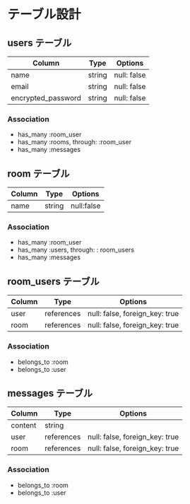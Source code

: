 # テーブル設計

## users テーブル

| Column             | Type   | Options     |
| ------------------ | ------ | ----------- |
| name               | string | null: false |
| email              | string | null: false |
| encrypted_password | string | null: false |
 
### Association

- has_many :room_user
- has_many :rooms, through: :room_user
- has_many :messages

## room テーブル

| Column | Type   | Options    |
| ------ | ------ | ---------- |
| name   | string | null:false |

### Association

- has_many :room_user
- has_many :users, through: : room_users
- has_many :messages

## room_users テーブル

| Column | Type       | Options                        |
| ------ | ---------- | ------------------------------ |
| user   | references | null: false, foreign_key: true |
| room   | references | null: false, foreign_key: true |

### Association

- belongs_to :room
- belongs_to :user

## messages テーブル

| Column  | Type       | Options                        |
| ------- | ---------- | ------------------------------ |
| content | string     |                                |
| user    | references | null: false, foreign_key: true |
| room    | references | null: false, foreign_key: true |

### Association
 
 - belongs_to :room
 - belongs_to :user